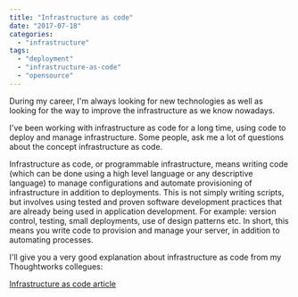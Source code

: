 ```yaml
---
title: "Infrastructure as code"
date: "2017-07-18"
categories: 
  - "infrastructure"
tags: 
  - "deployment"
  - "infrastructure-as-code"
  - "opensource"
---
```


During my career, I'm always looking for new technologies as well as looking for the way to improve the infrastructure as we know nowadays.

I've been working with infrastructure as code for a long time, using code to deploy and manage infrastructure. Some people, ask me a lot of questions about the concept infrastructure as code.

Infrastructure as code, or programmable infrastructure, means writing code (which can be done using a high level language or any descriptive language) to manage configurations and automate provisioning of infrastructure in addition to deployments. This is not simply writing scripts, but involves using tested and proven software development practices that are already being used in application development. For example: version control, testing, small deployments, use of design patterns etc. In short, this means you write code to provision and manage your server, in addition to automating processes.

I'll give you a very good explanation about infrastructure as code from my Thoughtworks collegues:

[Infrastructure as code article](https://www.thoughtworks.com/insights/blog/infrastructure-code-reason-smile)
